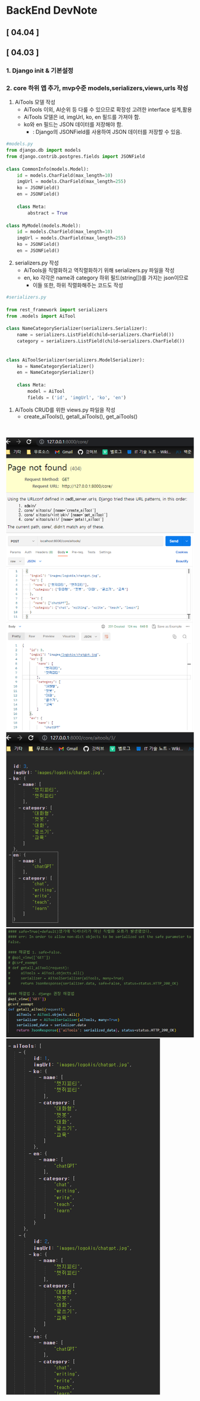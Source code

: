 # BackEnd DevNote

## [ 04.04 ]

## [ 04.03 ]

### 1. Django init & 기본설정

### 2. core 하위 앱 추가, mvp수준 models,serializers,views,urls 작성
1. AiTools 모델 작성
	- AiTools 이외, AI순위 등 다룰 수 있으므로 확장성 고려한 interface 설계,활용
   - AiTools 모델은 id, imgUrl, ko, en 필드를 가져야 함.
   - ko와 en 필드는 JSON 데이터를 저장해야 함. 
     - : Django의 JSONField를 사용하여 JSON 데이터를 저장할 수 있음.
```python
#models.py
from django.db import models
from django.contrib.postgres.fields import JSONField

class CommonInfo(models.Model):
    id = models.CharField(max_length=10)
    imgUrl = models.CharField(max_length=255)
    ko = JSONField()
    en = JSONField()
    
    class Meta:
        abstract = True

class MyModel(models.Model):
    id = models.CharField(max_length=10)
    imgUrl = models.CharField(max_length=255)
    ko = JSONField()
    en = JSONField()
```

2. serializers.py 작성
	- AiTools을 직렬화하고 역직렬화하기 위해 serializers.py 파일을 작성
	- en, ko 각각은 name과 category 하위 필드(string[])를 가지는 json이므로
    	- 이들 또한, 하위 직렬화해주는 코드도 작성
```python
#serializers.py

from rest_framework import serializers
from .models import AiTool

class NameCategorySerializer(serializers.Serializer):
    name = serializers.ListField(child=serializers.CharField())
    category = serializers.ListField(child=serializers.CharField())


class AiToolSerializer(serializers.ModelSerializer):
    ko = NameCategorySerializer()
    en = NameCategorySerializer()

    class Meta:
        model = AiTool
        fields = ('id', 'imgUrl', 'ko', 'en')
```


1. AiTools CRUD를 위한 views.py 파일을 작성
   - create_aiTools(), getall_aiTools(), get_aiTools()

<br>
<br>

<img src="./brandsrc/mdSrc/back_core_domlist.png">

<img src="./brandsrc/mdSrc/back_core_firstPost.png">
<img src="./brandsrc/mdSrc/back_core_firstGet.png">

<img src="./brandsrc/mdSrc/back_core_firstGetAll_errSolve.png">

<img src="./brandsrc/mdSrc/back_core_firstGetAll.png">

